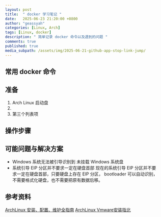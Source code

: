 ```yaml
---
layout: post
title:  " docker 学习笔记 "
date:   2025-06-23 21:20:00 +0800
author: "geassyah"
categories: [Linux, Arch]
tags: [Linux, docker]
description: " 简单记录 docker 命令以及遇到的问题 "
comments: true
published: true
media_subpath: /assets/img/2025-06-21-github-app-stop-link-jump/
---
```


## 常用 docker 命令





## 准备

1. Arch Linux 启动盘
2. 
3. 第三个列表项

## 操作步骤

## 可能问题与解决方案

- Windows 系统无法被引导识别到
  未挂载 Windows 系统盘
- 系统引导 EIP 分区并不要求一定在硬盘首部
  现在的系统引导 EIP 分区并不要求一定在硬盘首部，只要硬盘上存在 EIP 分区， bootloader 可以自动识别，不需要格式化硬盘，也不需要把原有数据后移。


## 参考资料

[ArchLinux 安装、配置、维护全指南](https://arch.icekylin.online/guide/rookie/pre-install.html)
[ArchLinux Vmware安装指北](https://www.cnblogs.com/Thato/p/18311683)



